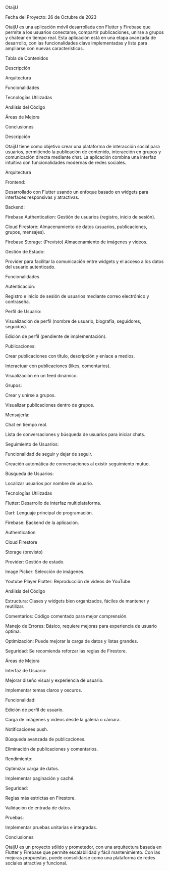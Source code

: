 OtaijU

Fecha del Proyecto: 26 de Octubre de 2023

OtaijU es una aplicación móvil desarrollada con Flutter y Firebase que permite a los usuarios conectarse, compartir publicaciones, unirse a grupos y chatear en tiempo real. Esta aplicación está en una etapa avanzada de desarrollo, con las funcionalidades clave implementadas y lista para ampliarse con nuevas características.

Tabla de Contenidos

Descripción

Arquitectura

Funcionalidades

Tecnologías Utilizadas

Análisis del Código

Áreas de Mejora

Conclusiones

Descripción

OtaijU tiene como objetivo crear una plataforma de interacción social para usuarios, permitiendo la publicación de contenido, interacción en grupos y comunicación directa mediante chat. La aplicación combina una interfaz intuitiva con funcionalidades modernas de redes sociales.

Arquitectura

Frontend:

Desarrollado con Flutter usando un enfoque basado en widgets para interfaces responsivas y atractivas.

Backend:

Firebase Authentication: Gestión de usuarios (registro, inicio de sesión).

Cloud Firestore: Almacenamiento de datos (usuarios, publicaciones, grupos, mensajes).

Firebase Storage: (Previsto) Almacenamiento de imágenes y videos.

Gestión de Estado:

Provider para facilitar la comunicación entre widgets y el acceso a los datos del usuario autenticado.

Funcionalidades

Autenticación:

Registro e inicio de sesión de usuarios mediante correo electrónico y contraseña.

Perfil de Usuario:

Visualización de perfil (nombre de usuario, biografía, seguidores, seguidos).

Edición de perfil (pendiente de implementación).

Publicaciones:

Crear publicaciones con título, descripción y enlace a medios.

Interactuar con publicaciones (likes, comentarios).

Visualización en un feed dinámico.

Grupos:

Crear y unirse a grupos.

Visualizar publicaciones dentro de grupos.

Mensajería:

Chat en tiempo real.

Lista de conversaciones y búsqueda de usuarios para iniciar chats.

Seguimiento de Usuarios:

Funcionalidad de seguir y dejar de seguir.

Creación automática de conversaciones al existir seguimiento mutuo.

Búsqueda de Usuarios:

Localizar usuarios por nombre de usuario.

Tecnologías Utilizadas

Flutter: Desarrollo de interfaz multiplataforma.

Dart: Lenguaje principal de programación.

Firebase: Backend de la aplicación.

Authentication

Cloud Firestore

Storage (previsto)

Provider: Gestión de estado.

Image Picker: Selección de imágenes.

Youtube Player Flutter: Reproducción de videos de YouTube.

Análisis del Código

Estructura: Clases y widgets bien organizados, fáciles de mantener y reutilizar.

Comentarios: Código comentado para mejor comprensión.

Manejo de Errores: Básico, requiere mejoras para experiencia de usuario óptima.

Optimización: Puede mejorar la carga de datos y listas grandes.

Seguridad: Se recomienda reforzar las reglas de Firestore.

Áreas de Mejora

Interfaz de Usuario:

Mejorar diseño visual y experiencia de usuario.

Implementar temas claros y oscuros.

Funcionalidad:

Edición de perfil de usuario.

Carga de imágenes y videos desde la galería o cámara.

Notificaciones push.

Búsqueda avanzada de publicaciones.

Eliminación de publicaciones y comentarios.

Rendimiento:

Optimizar carga de datos.

Implementar paginación y caché.

Seguridad:

Reglas más estrictas en Firestore.

Validación de entrada de datos.

Pruebas:

Implementar pruebas unitarias e integradas.

Conclusiones

OtaijU es un proyecto sólido y prometedor, con una arquitectura basada en Flutter y Firebase que permite escalabilidad y fácil mantenimiento. Con las mejoras propuestas, puede consolidarse como una plataforma de redes sociales atractiva y funcional.
